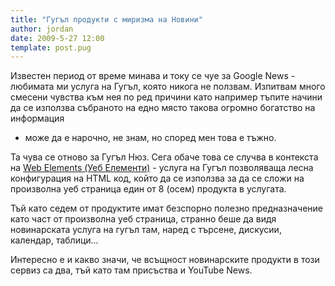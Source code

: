 ```yaml
---
title: "Гугъл продукти с миризма на Новини"
author: jordan
date: 2009-5-27 12:00
template: post.pug
---
```


Известен период от време минава и току се чуе за Google News - любимата
ми услуга на Гугъл, която никога не ползвам. Изпитвам много смесени
чувства към нея по ред причини като например тъпите начини да се
използва събраното на едно място такова огромно богатство на информация

- може да е нарочно, не знам, но според мен това е тъжно.

Та чува се отново за Гугъл Нюз. Сега обаче това се случва в контекста на
[Web Elements (Уеб
Елементи)](http://www.google.com/webelements/ "Google Web Elements") -
услуга на Гугъл позволяваща лесна конфигурация на HTML код, който да се
използва за да се сложи на произволна уеб страница един от 8 (осем)
продукта в услугата.

Тъй като седем от продуктите имат безспорно полезно предназначение като
част от произволна уеб страница, странно беше да видя новинарската
услуга на гугъл там, наред с търсене, дискусии, календар, таблици...

Интересно е и какво значи, че всъщност новинарските продукти в този
сервиз са два, тъй като там присъства и YouTube News.
